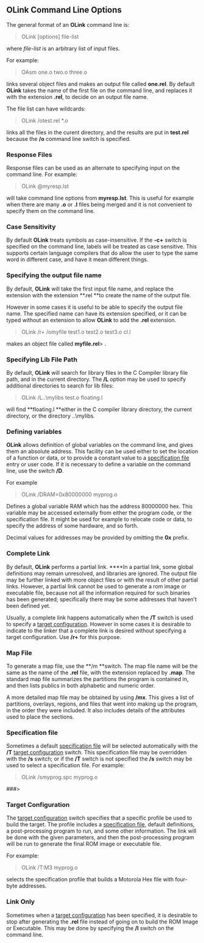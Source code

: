 ## OLink Command Line Options

 The general format of an **OLink** command line is:
 
> OLink \[options\] file-list
 
 where _file-list_ is an arbitrary list of input files.
 
 For example:
 
> OAsm one.o two.o three.o
 
 links several object files and makes an output file called **one.rel**.  By default **OLink** takes the name of the first file on the command line, and replaces it with the extension **.rel**, to decide on an output file name.
 
 The file list can have wildcards:
 
> OLink /otest.rel \*.o
 
  links all the files in the curent directory, and the results are put in **test.rel** because the **/o** command line switch is specified.


### Response Files

 Response files can be used as an alternate to specifying input on the command line.  For example:
 
> OLink @myresp.lst
 
 will take command line options from **myresp.lst**.  This is useful for example when there are many **.o** or **.l** files being merged and it is not convenient to specify them on the command line.


### Case Sensitivity

 By default **OLink** treats symbols as case-insensitive.  If the **-c+** switch is specified on the command line, labels will be treated as case sensitive.  This supports certain language compilers that do allow the user to type the same word in different case, and have it mean different things.


### Specifying the output file name
 

 
 By default, **OLink** will take the first input file name, and replace the extension with the extension **.rel **to create the name of the output file.
 
 However in some cases it is useful to be able to specify the output file name.  The specified name can have its extension specified, or it can be typed without an extension to allow **OLink** to add the **.rel** extension.
> 
> OLink /r+ /omyfile test1.o test2.o test3.o cl.l
 
 makes an object file called **myfile.rel**> .


### Specifying Lib File Path
 

 By default, **OLink** will search for library files in the C Compiler library file path, and in the current directory.  The **/L** option may be used to specify additional directories to search for lib files:
 
> OLink /L..\\mylibs test.o floating.l
 
 will find **floating.l **either in the C compiler library directory, the current directory, or the directory ..\\mylibs.


### Defining variables

 **OLink** allows definition of global variables on the command line, and gives them an absolute address.  This facility can be used either to set the location of a function or data, or to provide a constant value to a [specification file](OLink%20Specification%20Files.md) entry or user code.  If it is necessary to define a variable on the command line, use the switch **/D**.  
 
 For example
 
> OLink /DRAM=0x80000000 myprog.o
 
 Defines a global variable RAM which has the address 80000000 hex.  This variable may be accessed externally from either the program code, or the specification file.  It might be used for example to relocate code or data, to specify the address of some hardware, and so forth.
 
 Decimal values for addresses may be provided by omitting the **0x** prefix.


### Complete Link

 By default, **OLink** performs a partial link.  ****In a partial link, some global definitions may remain unresolved, and libraries are ignored.  The output file may be further linked with more object files or with the result of other partial links.  However, a partial link cannot be used to generate a rom image or executable file, because not all the information required for such binaries has been generated; specifically there may be some addresses that haven't been defined yet.
 
 Usually, a complete link happens automatically when the **/T** switch is used to specify a [target configuration](OLink%20Target%20Configurations.md).  However in some cases it is desirable to indicate to the linker that a complete link is desired without specifying a target configuration.  Use **/r+** for this purpose.


### Map File

 To generate a map file, use the **/m **switch.  The map file name will be the same as the name of the **.rel** file, with the extension replaced by **.map**.  The standard map file summarizes the partitions the program is contained in, and then lists publics in both alphabetic and numeric order.  
 
 A more detailed map file may be obtained by using **/mx**.  This gives a list of partitions, overlays, regions, and files that went into making up the program, in the order they were included.  It also includes details of the attributes used to place the sections.


### Specification file

 Sometimes a default [specification file](OLink%20Specification%20Files.md) will be selected automatically with the **/T** [target configuration](OLink%20Target%20Configurations.md) switch.  This specification file may be overridden with the **/s** switch; or if the **/T** switch is not specified the **/s** switch may be used to select a specification file.  For example:
 
> OLink /smyprog.spc myprog.o


###>


### Target Configuration

 The [target configuration](OLink%20Target%20Configurations.md) switch specifies that a specific profile be used to build the target.  The profile includes a [specification file](OLink%20Specification%20Files.md), default definitions, a post-processing program to run, and some other information.  The link will be done with the given parameters, and then the post-processing program will be run to generate the final ROM image or executable file.
 
 For example:
 
> OLink /T:M3 myprog.o
 
 selects the specification profile that builds a Motorola Hex file with four-byte addresses.


### Link Only

 Sometimes when a [target configuration](OLink%20Target%20Configurations.md) has been specified, it is desirable to stop after generating the **.rel** file instead of going on to build the ROM Image or Executable.  This may be done by specifying the **/l** switch on the command line.
 
   